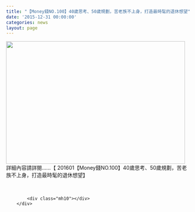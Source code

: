 ```yaml
---
title: "【Money錢NO.100】40歲思考、50歲規劃，苦老族不上身，打造最時髦的退休想望"
date: '2015-12-31 00:00:00'
categories: news
layout: page
---
```


<div class="text">
			<div>
	<img alt="" src="http://www.leishan.com.tw/UserFiles/images/201601%E3%80%90Money%E9%8C%A2NO.100%E3%80%9140%E6%AD%B2%E6%80%9D%E8%80%83%E3%80%8150%E6%AD%B2%E8%A6%8F%E5%8A%83%EF%BC%8C%E8%8B%A6%E8%80%81%E6%97%8F%E4%B8%8D%E4%B8%8A%E8%BA%AB%EF%BC%8C%E6%89%93%E9%80%A0%E6%9C%80%E6%99%82%E9%AB%A6%E7%9A%84%E9%80%80%E4%BC%91%E6%83%B3%E6%9C%9BP114~115%282%29.png" style="width: 490px; height: 335px;"></div>
<div>
	<div>
		詳細內容請詳閱......【 201601【Money錢NO.100】40歲思考、50歲規劃，苦老族不上身，打造最時髦的退休想望】</div>
</div>
<div>
	<div>
		&nbsp;</div>
</div>
<div>
	&nbsp;</div>

			<div class="mh10"></div>
		</div>